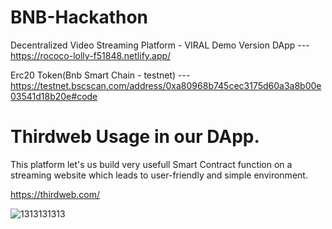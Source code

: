 # BNB-Hackathon
Decentralized Video Streaming Platform - VIRAL
Demo Version DApp --- https://rococo-lolly-f51848.netlify.app/

Erc20 Token(Bnb Smart Chain - testnet) ---  https://testnet.bscscan.com/address/0xa80968b745cec3175d60a3a8b00e03541d18b20e#code


# Thirdweb Usage in our DApp.
This platform let's us build very usefull Smart Contract function on a streaming website which leads to user-friendly and simple environment. 

https://thirdweb.com/

![1313131313](https://user-images.githubusercontent.com/63307225/226156487-53de69b9-ca6f-4ae1-8900-034377bb9348.PNG)
